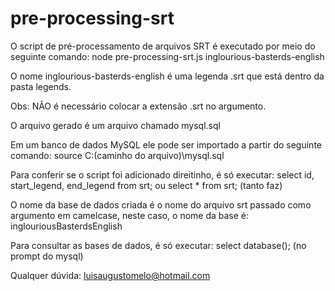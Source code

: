 # pre-processing-srt

O script de pré-processamento de arquivos SRT é executado por meio do seguinte comando:
node pre-processing-srt.js inglourious-basterds-english

O nome inglourious-basterds-english é uma legenda .srt que está dentro da pasta legends.

Obs: NÃO é necessário colocar a extensão .srt no argumento.

O arquivo gerado é um arquivo chamado mysql.sql

Em um banco de dados MySQL ele pode ser importado a partir do seguinte comando:
source C:\(caminho do arquivo)\mysql.sql

Para conferir se o script foi adicionado direitinho, é só executar:
select id, start_legend, end_legend from srt; ou
select * from srt; (tanto faz)

O nome da base de dados criada é o nome do arquivo srt passado como argumento em camelcase, 
neste caso, o nome da base é: inglouriousBasterdsEnglish

Para consultar as bases de dados, é só executar: select database(); (no prompt do mysql)

Qualquer dúvida: luisaugustomelo@hotmail.com

